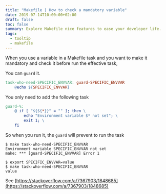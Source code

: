 ```yaml
---
title: "Makefile | How to check a mandatory variable"
date: 2019-07-14T10:00:00+02:00
draft: false
toc: false
summary: Explore Makefile nice features to ease your developer life.
tags: 
  - tooltip
  - makefile
---
```


When you use a variable in a Makefile task and you want to make it mandatory and check it before run the effective task,

You can `guard` it.

```Makefile
task-who-need-SPECIFIC_ENVVAR: guard-SPECIFIC_ENVVAR
	@echo ${SPECIFIC_ENVVAR}
```

You only need to add the following task

```Makefile
guard-%:
	@ if [ "${${*}}" = "" ]; then \
		echo "Environment variable $* not set"; \
		exit 1; \
	fi
```

So when you run it, the `guard` will prevent to run the task

```shell
$ make task-who-need-SPECIFIC_ENVVAR
Environment variable SPECIFIC_ENVVAR not set
make: *** [guard-SPECIFIC_ENVVAR] Error 1
```

```shell
$ export SPECIFIC_ENVVAR=value
$ make task-who-need-SPECIFIC_ENVVAR
value
```

See [https://stackoverflow.com/a/7367903/1848685](https://stackoverflow.com/a/7367903/1848685)
